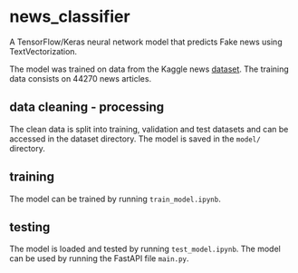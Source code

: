 # news_classifier

A TensorFlow/Keras neural network model that predicts Fake news using
TextVectorization.

The model was trained on data from the Kaggle news
[dataset](https://www.kaggle.com/datasets/clmentbisaillon/fake-and-real-news-dataset?select=Fake.csv). The
training data consists on 44270 news articles.

## data cleaning - processing

The clean data is split into training, validation and test datasets
and can be accessed in the dataset directory. The model is saved in
the `model/` directory.

## training

The model can be trained by running `train_model.ipynb`.

## testing

The model is loaded and tested by running `test_model.ipynb`. The
model can be used by running the FastAPI file `main.py`.

